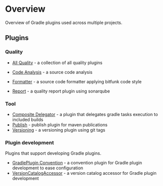 # Overview

Overview of Gradle plugins used across multiple projects.

## Plugins

### Quality

- [All Quality](./quality/index.md) - a collection of all quality plugins

- [Code Analysis](./quality/code-analysis/index.md) - a source code analysis
- [Formatter](./quality/formatter/index.md) - a source code formatter applying bitfunk code style
- [Report](./quality/report/index.md) - a quality report plugin using sonarqube

### Tool

- [Composite Delegator](./tool/compositeDelegator/index.md) - a plugin that delegates gradle tasks execution to included builds
- [Publish](./tool/publish/index.md) - publish plugin for maven publications
- [Versioning](./tool/versioning/index.md) - a versioning plugin using git tags

### Plugin development

Plugins that support developing Gradle plugins.

- [GradlePlugin Convention](./pluginDevelopment/gradlePluginConvention/index.md) - a convention plugin for Gradle plugin development to ease configuration
- [VersionCatalogAccessor](./pluginDevelopment/versionCatalogAccessor/index.md) - a version catalog accessor for Gradle plugin development
